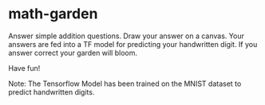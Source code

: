 # math-garden

Answer simple addition questions.
Draw your answer on a canvas.
Your answers are fed into a TF model for predicting your handwritten digit.
If you answer correct your garden will bloom.

Have fun!

Note: The Tensorflow Model has been trained on the MNIST dataset to predict handwritten digits.
